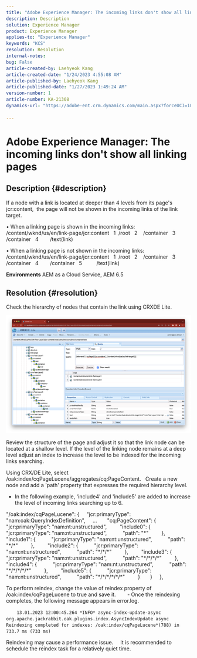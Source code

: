```yaml
---
title: "Adobe Experience Manager: The incoming links don't show all linking pages"
description: Description
solution: Experience Manager
product: Experience Manager
applies-to: "Experience Manager"
keywords: "KCS"
resolution: Resolution
internal-notes: 
bug: False
article-created-by: Laehyeok Kang
article-created-date: "1/24/2023 4:55:08 AM"
article-published-by: Laehyeok Kang
article-published-date: "1/27/2023 1:49:24 AM"
version-number: 1
article-number: KA-21308
dynamics-url: "https://adobe-ent.crm.dynamics.com/main.aspx?forceUCI=1&pagetype=entityrecord&etn=knowledgearticle&id=8142b044-a39b-ed11-aad1-6045bd0065b6"

---
```

# Adobe Experience Manager: The incoming links don't show all linking pages

## Description {#description}


If a node with a link is located at deeper than 4 levels from its page's jcr:content, 
 the page will not be shown in the incoming links of the link target.

• When a linking page is shown in the incoming links:
   /content/wknd/us/en/link-page/jcr:content
   1  /root
   2    /container
   3      /container
   4        /text(link)

• When a linking page is not shown in the incoming links:
   /content/wknd/us/en/link-page/jcr:content
   1  /root
   2    /container
   3      /container
   4        /container
   5          /text(link)

<b>Environments</b>
 AEM as a Cloud Service, AEM 6.5


## Resolution {#resolution}


Check the hierarchy of nodes that contain the link using CRXDE Lite.

![](assets/667a70ba-a39b-ed11-aad1-6045bd0065b6.png)

Review the structure of the page and adjust it so that the link node can be located at a shallow level.
If the level of the linking node remains at a deep level adjust an index to increase the level to be indexed for the incoming links searching.

Using CRX/DE Lite, select /oak:index/cqPageLucene/aggregates/cq:PageContent.
  Create a new node and add a 'path' property that expresses the required hierarchy level.

- In the following example, 'include4' and 'include5' are added to increase the level of incoming links searching up to 6.

"/oak:index/cqPageLucene": {
    "jcr:primaryType": "nam:oak:QueryIndexDefinition",
    ...
      "cq:PageContent": {
        "jcr:primaryType": "nam:nt:unstructured",
        "include0": {
          "jcr:primaryType": "nam:nt:unstructured",
          "path": "\*"
        },
        "include1": {
          "jcr:primaryType": "nam:nt:unstructured",
          "path": "\*/\*"
        },
        "include2": {
          "jcr:primaryType": "nam:nt:unstructured",
          "path": "\*/\*/\*"
        },
        "include3": {
          "jcr:primaryType": "nam:nt:unstructured",
          "path": "\*/\*/\*/\*"
        },
        "include4": {
          "jcr:primaryType": "nam:nt:unstructured",
          "path": "\*/\*/\*/\*/\*"
        },
        "include5": {
          "jcr:primaryType": "nam:nt:unstructured",
          "path": "\*/\*/\*/\*/\*/\*"
        }
      }
    },

To perform reindex, change the value of reindex property of /oak:index/cqPageLucene to true and save it.
  
    - Once the reindexing completes, the following message appears in error.log.

`    13.01.2023 12:00:45.264 *INFO* async-index-update-async org.apache.jackrabbit.oak.plugins.index.AsyncIndexUpdate async Reindexing completed for indexes: /oak:index/cqPageLucene*(788) in 733.7 ms (733 ms)`

Reindexing may cause a performance issue.
    It is recommended to schedule the reindex task for a relatively quiet time.
